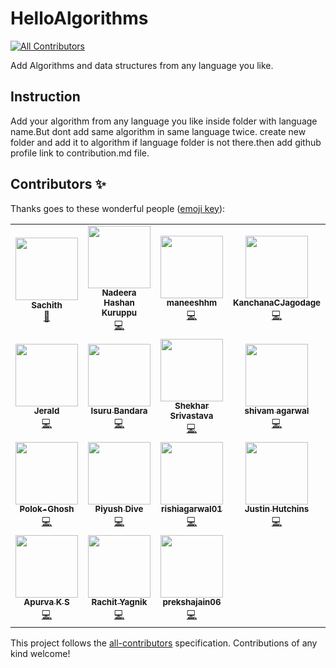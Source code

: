 # HelloAlgorithms
<!-- ALL-CONTRIBUTORS-BADGE:START - Do not remove or modify this section -->
[![All Contributors](https://img.shields.io/badge/all_contributors-24-orange.svg?style=flat-square)](#contributors-)
<!-- ALL-CONTRIBUTORS-BADGE:END -->
Add Algorithms and data structures from any language you like.

## Instruction
Add your algorithm from any language you like inside folder with language name.But dont add same algorithm in same language twice.
create new folder and add it to algorithm if language folder is not there.then add github profile link to contribution.md file.


## Contributors ✨

Thanks goes to these wonderful people ([emoji key](https://allcontributors.org/docs/en/emoji-key)):

<!-- ALL-CONTRIBUTORS-LIST:START - Do not remove or modify this section -->
<!-- prettier-ignore-start -->
<!-- markdownlint-disable -->
<table>
  <tr>
    <td align="center"><a href="http://www.linkedin.com/in/sachithsiriwardana/"><img src="https://avatars2.githubusercontent.com/u/40508640?v=4?s=100" width="100px;" alt=""/><br /><sub><b>Sachith</b></sub></a><br /><a href="#maintenance-sachith-1" title="Maintenance">🚧</a></td>
    <td align="center"><a href="https://github.com/lucifer955"><img src="https://avatars2.githubusercontent.com/u/37404014?v=4?s=100" width="100px;" alt=""/><br /><sub><b>Nadeera Hashan Kuruppu</b></sub></a><br /><a href="https://github.com/sachith-1/helloAlgorithm/commits?author=lucifer955" title="Code">💻</a></td>
    <td align="center"><a href="https://github.com/maneeshhm"><img src="https://avatars0.githubusercontent.com/u/29896563?v=4?s=100" width="100px;" alt=""/><br /><sub><b>maneeshhm</b></sub></a><br /><a href="https://github.com/sachith-1/helloAlgorithm/commits?author=maneeshhm" title="Code">💻</a></td>
    <td align="center"><a href="https://github.com/KanchanaCJagodage"><img src="https://avatars2.githubusercontent.com/u/42747265?v=4?s=100" width="100px;" alt=""/><br /><sub><b>KanchanaCJagodage</b></sub></a><br /><a href="https://github.com/sachith-1/helloAlgorithm/commits?author=KanchanaCJagodage" title="Code">💻</a></td>
    <td align="center"><a href="https://github.com/nikhil05-code"><img src="https://avatars2.githubusercontent.com/u/53990224?v=4?s=100" width="100px;" alt=""/><br /><sub><b>nikhil05-code</b></sub></a><br /><a href="https://github.com/sachith-1/helloAlgorithm/commits?author=nikhil05-code" title="Code">💻</a></td>
    <td align="center"><a href="https://www.linkedin.com/in/sunera-sunilaka-a0ab30193"><img src="https://avatars2.githubusercontent.com/u/34810235?v=4?s=100" width="100px;" alt=""/><br /><sub><b>Sunera Sunilaka</b></sub></a><br /><a href="https://github.com/sachith-1/helloAlgorithm/commits?author=Sunera-2216" title="Code">💻</a></td>
    <td align="center"><a href="http://www.uwu.ac.lk"><img src="https://avatars3.githubusercontent.com/u/37569547?v=4?s=100" width="100px;" alt=""/><br /><sub><b>Dasith Deelaka</b></sub></a><br /><a href="https://github.com/sachith-1/helloAlgorithm/commits?author=DasithDeelaka" title="Code">💻</a></td>
  </tr>
  <tr>
    <td align="center"><a href="https://github.com/jeraldlyh"><img src="https://avatars2.githubusercontent.com/u/37609749?v=4?s=100" width="100px;" alt=""/><br /><sub><b>Jerald</b></sub></a><br /><a href="https://github.com/sachith-1/helloAlgorithm/commits?author=jeraldlyh" title="Code">💻</a></td>
    <td align="center"><a href="https://github.com/Achiraisuru"><img src="https://avatars1.githubusercontent.com/u/55431705?v=4?s=100" width="100px;" alt=""/><br /><sub><b>Isuru Bandara</b></sub></a><br /><a href="https://github.com/sachith-1/helloAlgorithm/commits?author=Achiraisuru" title="Code">💻</a></td>
    <td align="center"><a href="https://github.com/skrstv123"><img src="https://avatars0.githubusercontent.com/u/47166055?v=4?s=100" width="100px;" alt=""/><br /><sub><b>Shekhar Srivastava</b></sub></a><br /><a href="https://github.com/sachith-1/helloAlgorithm/commits?author=skrstv123" title="Code">💻</a></td>
    <td align="center"><a href="https://github.com/shivamagarwal1999"><img src="https://avatars0.githubusercontent.com/u/43515429?v=4?s=100" width="100px;" alt=""/><br /><sub><b>shivam agarwal</b></sub></a><br /><a href="https://github.com/sachith-1/helloAlgorithm/commits?author=shivamagarwal1999" title="Code">💻</a></td>
    <td align="center"><a href="https://github.com/shivagrwl312"><img src="https://avatars3.githubusercontent.com/u/56114763?v=4?s=100" width="100px;" alt=""/><br /><sub><b>shivagrwl312</b></sub></a><br /><a href="https://github.com/sachith-1/helloAlgorithm/commits?author=shivagrwl312" title="Code">💻</a></td>
    <td align="center"><a href="https://github.com/wimanshaherath"><img src="https://avatars.githubusercontent.com/u/49340101?v=4?s=100" width="100px;" alt=""/><br /><sub><b>wimanshaherath</b></sub></a><br /><a href="https://github.com/sachith-1/helloAlgorithm/commits?author=wimanshaherath" title="Code">💻</a></td>
    <td align="center"><a href="https://www.linkedin.com/in/hashini-munasinghe-37a42a1a8/"><img src="https://avatars.githubusercontent.com/u/52965775?v=4?s=100" width="100px;" alt=""/><br /><sub><b>Hashini Munasinghe</b></sub></a><br /><a href="https://github.com/sachith-1/helloAlgorithm/commits?author=Hashininirasha" title="Code">💻</a></td>
  </tr>
  <tr>
    <td align="center"><a href="https://github.com/Polokghosh53"><img src="https://avatars.githubusercontent.com/u/57084217?v=4?s=100" width="100px;" alt=""/><br /><sub><b>Polok-Ghosh</b></sub></a><br /><a href="https://github.com/sachith-1/helloAlgorithm/commits?author=Polokghosh53" title="Code">💻</a></td>
    <td align="center"><a href="https://github.com/PiyushDive"><img src="https://avatars.githubusercontent.com/u/71512357?v=4?s=100" width="100px;" alt=""/><br /><sub><b>Piyush Dive</b></sub></a><br /><a href="https://github.com/sachith-1/helloAlgorithm/commits?author=PiyushDive" title="Code">💻</a></td>
    <td align="center"><a href="https://github.com/rishi29dec"><img src="https://avatars.githubusercontent.com/u/87906717?v=4?s=100" width="100px;" alt=""/><br /><sub><b>rishiagarwal01</b></sub></a><br /><a href="https://github.com/sachith-1/helloAlgorithm/commits?author=rishi29dec" title="Code">💻</a></td>
    <td align="center"><a href="https://jushutch.com"><img src="https://avatars.githubusercontent.com/u/44933935?v=4?s=100" width="100px;" alt=""/><br /><sub><b>Justin Hutchins</b></sub></a><br /><a href="https://github.com/sachith-1/helloAlgorithm/commits?author=jushutch" title="Code">💻</a></td>
    <td align="center"><a href="https://github.com/menthula001"><img src="https://avatars.githubusercontent.com/u/91949812?v=4?s=100" width="100px;" alt=""/><br /><sub><b>menthula001</b></sub></a><br /><a href="https://github.com/sachith-1/helloAlgorithm/commits?author=menthula001" title="Code">💻</a></td>
    <td align="center"><a href="http://www.uwu.ac.lk"><img src="https://avatars.githubusercontent.com/u/57798902?v=4?s=100" width="100px;" alt=""/><br /><sub><b>deelaka-1</b></sub></a><br /><a href="https://github.com/sachith-1/helloAlgorithm/commits?author=deelaka1019" title="Code">💻</a></td>
    <td align="center"><a href="https://github.com/KishanUtkarsh"><img src="https://avatars.githubusercontent.com/u/59743564?v=4?s=100" width="100px;" alt=""/><br /><sub><b>Kishan Utkarsh</b></sub></a><br /><a href="https://github.com/sachith-1/helloAlgorithm/commits?author=KishanUtkarsh" title="Code">💻</a></td>
  </tr>
  <tr>
    <td align="center"><a href="https://github.com/Apurva-K-S"><img src="https://avatars.githubusercontent.com/u/50547507?v=4?s=100" width="100px;" alt=""/><br /><sub><b>Apurva K S</b></sub></a><br /><a href="https://github.com/sachith-1/helloAlgorithm/commits?author=Apurva-K-S" title="Code">💻</a></td>
    <td align="center"><a href="https://github.com/rachit98"><img src="https://avatars.githubusercontent.com/u/25248699?v=4?s=100" width="100px;" alt=""/><br /><sub><b>Rachit Yagnik</b></sub></a><br /><a href="https://github.com/sachith-1/helloAlgorithm/commits?author=rachit98" title="Code">💻</a></td>
    <td align="center"><a href="https://github.com/prekshajain06"><img src="https://avatars.githubusercontent.com/u/85805109?v=4?s=100" width="100px;" alt=""/><br /><sub><b>prekshajain06</b></sub></a><br /><a href="https://github.com/sachith-1/helloAlgorithm/commits?author=prekshajain06" title="Code">💻</a></td>
  </tr>
</table>

<!-- markdownlint-restore -->
<!-- prettier-ignore-end -->

<!-- ALL-CONTRIBUTORS-LIST:END -->

This project follows the [all-contributors](https://github.com/all-contributors/all-contributors) specification. Contributions of any kind welcome!